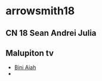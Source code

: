 # arrowsmith18
## CN 18 Sean Andrei Julia

## Malupiton tv
- [Bini Aiah](https://encrypted-tbn0.gstatic.com/images?q=tbn:ANd9GcSYwCNNauGMKf7bzsRxOINjIQRgA-I_apDlxw&s)
- 
